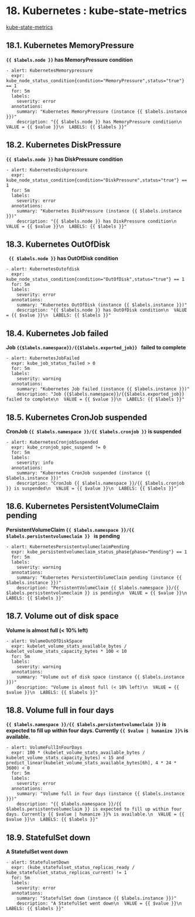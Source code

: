# 18. Kubernetes : kube-state-metrics

[kube-state-metrics](https://github.com/kubernetes/kube-state-metrics/tree/master/docs)

## 18.1. Kubernetes MemoryPressure


**`{{ $labels.node }}` has MemoryPressure condition**

```
- alert: KubernetesMemorypressure
  expr: kube_node_status_condition{condition="MemoryPressure",status="true"} == 1
  for: 5m
  labels:
    severity: error
  annotations:
    summary: "Kubernetes MemoryPressure (instance {{ $labels.instance }})"
    description: "{{ $labels.node }} has MemoryPressure condition\n  VALUE = {{ $value }}\n  LABELS: {{ $labels }}"
```

## 18.2. Kubernetes DiskPressure

**`{{ $labels.node }}` has DiskPressure condition**

```
- alert: KubernetesDiskpressure
  expr: kube_node_status_condition{condition="DiskPressure",status="true"} == 1
  for: 5m
  labels:
    severity: error
  annotations:
    summary: "Kubernetes DiskPressure (instance {{ $labels.instance }})"
    description: "{{ $labels.node }} has DiskPressure condition\n  VALUE = {{ $value }}\n  LABELS: {{ $labels }}"
```

## 18.3. Kubernetes OutOfDisk

**` {{ $labels.node }}` has OutOfDisk condition**

```
- alert: KubernetesOutofdisk
  expr: kube_node_status_condition{condition="OutOfDisk",status="true"} == 1
  for: 5m
  labels:
    severity: error
  annotations:
    summary: "Kubernetes OutOfDisk (instance {{ $labels.instance }})"
    description: "{{ $labels.node }} has OutOfDisk condition\n  VALUE = {{ $value }}\n  LABELS: {{ $labels }}"
```

## 18.4. Kubernetes Job failed

**Job `{{$labels.namespace}}/{{$labels.exported_job}} ` failed to complete**

```
- alert: KubernetesJobFailed
  expr: kube_job_status_failed > 0
  for: 5m
  labels:
    severity: warning
  annotations:
    summary: "Kubernetes Job failed (instance {{ $labels.instance }})"
    description: "Job {{$labels.namespace}}/{{$labels.exported_job}} failed to complete\n  VALUE = {{ $value }}\n  LABELS: {{ $labels }}"
```

## 18.5. Kubernetes CronJob suspended

**CronJob `{{ $labels.namespace }}/{{ $labels.cronjob }}` is suspended**

```
- alert: KubernetesCronjobSuspended
  expr: kube_cronjob_spec_suspend != 0
  for: 5m
  labels:
    severity: info
  annotations:
    summary: "Kubernetes CronJob suspended (instance {{ $labels.instance }})"
    description: "CronJob {{ $labels.namespace }}/{{ $labels.cronjob }} is suspended\n  VALUE = {{ $value }}\n  LABELS: {{ $labels }}"
```

## 18.6. Kubernetes PersistentVolumeClaim pending

**PersistentVolumeClaim `{{ $labels.namespace }}/{{ $labels.persistentvolumeclaim }} ` is pending**

```
- alert: KubernetesPersistentvolumeclaimPending
  expr: kube_persistentvolumeclaim_status_phase{phase="Pending"} == 1
  for: 5m
  labels:
    severity: warning
  annotations:
    summary: "Kubernetes PersistentVolumeClaim pending (instance {{ $labels.instance }})"
    description: "PersistentVolumeClaim {{ $labels.namespace }}/{{ $labels.persistentvolumeclaim }} is pending\n  VALUE = {{ $value }}\n  LABELS: {{ $labels }}"
```

## 18.7. Volume out of disk space

**Volume is almost full (< 10% left)**

```
- alert: VolumeOutOfDiskSpace
  expr: kubelet_volume_stats_available_bytes / kubelet_volume_stats_capacity_bytes * 100 < 10
  for: 5m
  labels:
    severity: warning
  annotations:
    summary: "Volume out of disk space (instance {{ $labels.instance }})"
    description: "Volume is almost full (< 10% left)\n  VALUE = {{ $value }}\n  LABELS: {{ $labels }}"
```
## 18.8. Volume full in four days

**`{{ $labels.namespace }}/{{ $labels.persistentvolumeclaim }}` is expected to fill up within four days. Currently `{{ $value | humanize }}%` is available.**

```
- alert: VolumeFullInFourDays
  expr: 100 * (kubelet_volume_stats_available_bytes / kubelet_volume_stats_capacity_bytes) < 15 and predict_linear(kubelet_volume_stats_available_bytes[6h], 4 * 24 * 3600) < 0
  for: 5m
  labels:
    severity: error
  annotations:
    summary: "Volume full in four days (instance {{ $labels.instance }})"
    description: "{{ $labels.namespace }}/{{ $labels.persistentvolumeclaim }} is expected to fill up within four days. Currently {{ $value | humanize }}% is available.\n  VALUE = {{ $value }}\n  LABELS: {{ $labels }}"
```

## 18.9. StatefulSet down

**A StatefulSet went down**

```
- alert: StatefulsetDown
  expr: (kube_statefulset_status_replicas_ready / kube_statefulset_status_replicas_current) != 1
  for: 5m
  labels:
    severity: error
  annotations:
    summary: "StatefulSet down (instance {{ $labels.instance }})"
    description: "A StatefulSet went down\n  VALUE = {{ $value }}\n  LABELS: {{ $labels }}"
```

